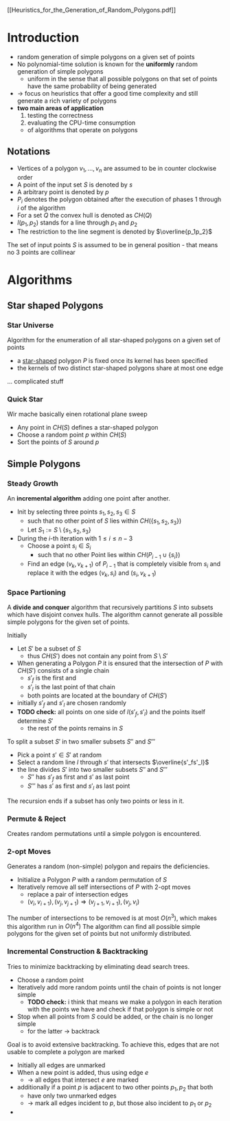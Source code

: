 [[Heuristics_for_the_Generation_of_Random_Polygons.pdf]]
# Introduction

- random generation of simple polygons on a given set of points
- No polynomial-time solution is known for the **uniformly** random generation of simple polygons 
	- uniform in the sense that all possible polygons on that set of points have the same probability of being generated
- -> focus on heuristics that offer a good time complexity and still generate a rich variety of polygons
- **two main areas of application**
	1. testing the correctness 
	2. evaluating the CPU-time consumption 
	- of algorithms that  operate on polygons

## Notations
- Vertices of a polygon $v_1, ..., v_n$ are assumed to be in counter clockwise order
- A point of the input set $S$ is denoted by $s$ 
- A arbitrary point is denoted by $p$
- $P_i$ denotes the polygon obtained after the execution of phases $1$ through $i$ of the algorithm
- For a set $Q$ the convex hull is denoted as $CH(Q)$ 
- $l(p_1, p_2)$ stands for a line through $p_1$ and $p_2$ 
- The restriction to the line segment is denoted by $\overline{p_1p_2}$ 

The set of input points $S$ is assumed to be in general position
	- that means no 3 points are collinear 

# Algorithms
## Star shaped Polygons
### Star Universe
Algorithm for the enumeration of all star-shaped polygons on a given set of points

- a [star-shaped](Notizen%20zu%20quellen/Characterizations%20of%20real%20world%20Polygons) polygon $P$ is fixed once its kernel has been specified
- the kernels of two distinct star-shaped polygons share at most one edge

... complicated stuff

### Quick Star
Wir mache basically einen rotational plane sweep
- Any point in $CH(S)$ defines a star-shaped polygon
- Choose a random point $p$ within $CH(S)$
- Sort the points of $S$ around $p$

## Simple Polygons
### Steady Growth
An **incremental algorithm** adding one point after another.
- Init by selecting three points $s_1,s_2,s_3\in S$ 
	- such that no other point of $S$ lies within $CH(\{s_1,s_2,s_3\})$ 
	- Let $S_1:=S\setminus\{s_1,s_2,s_3\}$  
- During the $i$-th iteration with $1\leq i\leq n-3$ 
	- Choose a point $s_i\in S_i$ 
		- such that no other Point lies within $CH(P_{i-1}\cup\{s_i\})$ 
	- Find an edge $(v_k,v_{k+1})$ of $P_{i-1}$ that is completely visible from $s_i$ and replace it with the edges $(v_k,s_i)$ and $(s_i, v_{k+1})$ 


### Space Partioning
A **divide and conquer** algorithm that recursively partitions $S$ into subsets which have disjoint convex hulls.
The algorithm cannot generate all possible simple polygons for the given set of points.

Initially
- Let $S'$ be a subset of $S$
	- thus $CH(S')$ does not contain any point from $S\setminus S'$ 
- When generating a Polygon $P$ it is ensured that the intersection of $P$ with $CH(S')$ consists of a single chain
	- $s'_f$ is the first and
	- $s'_l$ is the last point of that chain
	- both points are located at the boundary of $CH(S')$
- initially $s'_f$ and $s'_l$ are chosen randomly
-  **TODO check:** all points on one side of $l(s'_f, s'_l)$ and the points itself determine $S'$
	- the rest of the points remains in $S$

To split a subset $S'$ in two smaller subsets $S''$ and $S'''$ 
- Pick a point $s'\in S'$ at random
- Select a random line $l$ through $s'$ that intersects $\overline{s'_fs'_l}$ 
- the line divides $S'$ into two smaller subsets $S''$ and $S'''$
	- $S''$ has $s'_f$ as first and $s'$ as last point
	- $S'''$ has $s'$ as first and $s'_l$ as last point

The recursion ends if a subset has only two points or less in it.

### Permute & Reject
Creates random permutations until a simple polygon is encountered.

### 2-opt Moves
Generates a random (non-simple) polygon and repairs the deficiencies.

- Initialize a Polygon $P$ with a random permutation of $S$ 
- Iteratively remove all self intersections of $P$ with 2-opt moves
	- replace a pair of intersection edges
	- $(v_i,v_{i+1}), (v_j,v_{j+1}) \Longrightarrow (v_{j+1},v_{i+1}), (v_j,v_i)$ 

The number of intersections to be removed is at most $O(n^3)$, which makes this algorithm run in $O(n^4)$ 
The algorithm can find all possible simple polygons for the given set of points but not uniformly distributed.

### Incremental Construction & Backtracking
Tries to minimize backtracking by eliminating dead search trees.

- Choose a random point
- Iteratively add more random points until the chain of points is not longer simple
	- **TODO check:** i think that means we make a polygon in each iteration with the points we have and check if that polygon is simple or not
- Stop when all points from $S$ could be added, or the chain is no longer simple
	- for the latter -> backtrack

Goal is to avoid extensive backtracking.
To achieve this, edges that are not usable to complete a polygon are marked

- Initially all edges are unmarked
- When a new point is added, thus using edge $e$
	- -> all edges that intersect $e$ are marked
- additionally if a point $p$ is adjacent to two other points $p_1, p_2$ that both
	- have only two unmarked edges
	- -> mark all edges incident to $p$, but those also incident to $p_1$ or $p_2$
- 